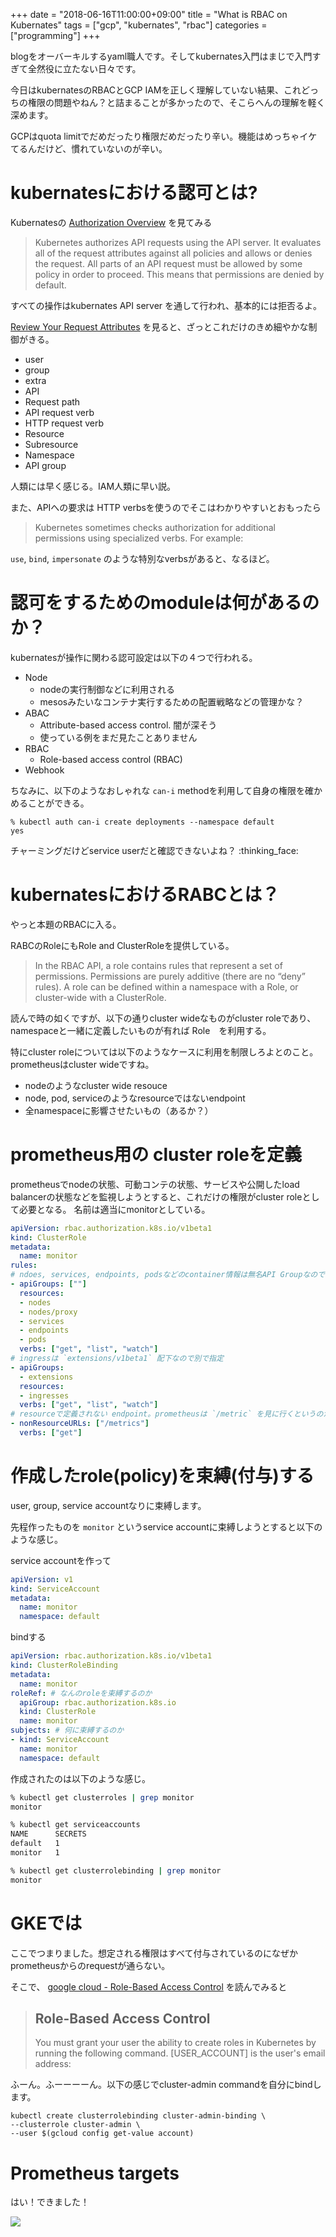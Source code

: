 +++
date = "2018-06-16T11:00:00+09:00"
title = "What is RBAC on Kubernates"
tags = ["gcp", "kubernates", "rbac"]
categories = ["programming"]
+++

blogをオーバーキルするyaml職人です。そしてkubernates入門はまじで入門すぎて全然役に立たない日々です。

今日はkubernatesのRBACとGCP IAMを正しく理解していない結果、これどっちの権限の問題やねん？と詰まることが多かったので、そこらへんの理解を軽く深めます。

GCPはquota limitでだめだったり権限だめだったり辛い。機能はめっちゃイケてるんだけど、慣れていないのが辛い。

# kubernatesにおける認可とは?

Kubernatesの [Authorization Overview](https://kubernetes.io/docs/reference/access-authn-authz/authorization/) を見てみる

> Kubernetes authorizes API requests using the API server. It evaluates all of the request attributes against all policies and allows or denies the request. All parts of an API request must be allowed by some policy in order to proceed. 
> This means that permissions are denied by default.

すべての操作はkubernates API server を通して行われ、基本的には拒否るよ。

[Review Your Request Attributes](https://kubernetes.io/docs/reference/access-authn-authz/authorization/) を見ると、ざっとこれだけのきめ細やかな制御がきる。

- user
- group
- extra
- API
- Request path
- API request verb
- HTTP request verb
- Resource
- Subresource
- Namespace
- API group

人類には早く感じる。IAM人類に早い説。

また、APIへの要求は HTTP verbsを使うのでそこはわかりやすいとおもったら

> Kubernetes sometimes checks authorization for additional permissions using specialized verbs. For example:

`use`, `bind`, `impersonate` のような特別なverbsがあると、なるほど。

# 認可をするためのmoduleは何があるのか？

kubernatesが操作に関わる認可設定は以下の４つで行われる。

- Node
  - nodeの実行制御などに利用される
  - mesosみたいなコンテナ実行するための配置戦略などの管理かな？
- ABAC
  - Attribute-based access control. 闇が深そう
  - 使っている例をまだ見たことありません
- RBAC
  - Role-based access control (RBAC)
- Webhook

ちなみに、以下のようなおしゃれな `can-i` methodを利用して自身の権限を確かめることができる。

```
% kubectl auth can-i create deployments --namespace default
yes
```

チャーミングだけどservice userだと確認できないよね？ :thinking_face:

# kubernatesにおけるRABCとは？

やっと本題のRBACに入る。

RABCのRoleにもRole and ClusterRoleを提供している。

> In the RBAC API, a role contains rules that represent a set of permissions. Permissions are purely additive (there are no “deny” rules). A role can be defined within a namespace with a Role, or cluster-wide with a ClusterRole.

読んで時の如くですが、以下の通りcluster wideなものがcluster roleであり、namespaceと一緒に定義したいものが有れば Role　を利用する。

特にcluster roleについては以下のようなケースに利用を制限しろよとのこと。prometheusはcluster wideですね。

- nodeのようなcluster wide resouce
- node, pod, serviceのようなresourceではないendpoint
- 全namespaceに影響させたいもの（あるか？）

# prometheus用の cluster roleを定義

prometheusでnodeの状態、可動コンテの状態、サービスや公開したload balancerの状態などを監視しようとすると、これだけの権限がcluster roleとして必要となる。
名前は適当にmonitorとしている。

```yaml
apiVersion: rbac.authorization.k8s.io/v1beta1
kind: ClusterRole
metadata:
  name: monitor
rules:
# ndoes, services, endpoints, podsなどのcontainer情報は無名API Groupなので apiGroupsは無指定
- apiGroups: [""]
  resources:
  - nodes
  - nodes/proxy
  - services
  - endpoints
  - pods
  verbs: ["get", "list", "watch"]
# ingressは `extensions/v1beta1` 配下なので別で指定
- apiGroups:
  - extensions
  resources:
  - ingresses
  verbs: ["get", "list", "watch"]
# resourceで定義されない endpoint。prometheusは `/metric` を見に行くというのが通例なので、そのendpointへのアクセスを許可する
- nonResourceURLs: ["/metrics"]
  verbs: ["get"]
```

# 作成したrole(policy)を束縛(付与)する

user, group, service accountなりに束縛します。

先程作ったものを `monitor` というservice accountに束縛しようとすると以下のような感じ。

service accountを作って

```yaml
apiVersion: v1
kind: ServiceAccount
metadata:
  name: monitor
  namespace: default
```

bindする

```yaml
apiVersion: rbac.authorization.k8s.io/v1beta1
kind: ClusterRoleBinding
metadata:
  name: monitor
roleRef: # なんのroleを束縛するのか
  apiGroup: rbac.authorization.k8s.io
  kind: ClusterRole
  name: monitor
subjects: # 何に束縛するのか
- kind: ServiceAccount
  name: monitor
  namespace: default
```

作成されたのは以下のような感じ。

```sh
% kubectl get clusterroles | grep monitor
monitor

% kubectl get serviceaccounts
NAME      SECRETS
default   1
monitor   1

% kubectl get clusterrolebinding | grep monitor
monitor
```

# GKEでは

ここでつまりました。想定される権限はすべて付与されているのになぜかprometheusからのrequestが通らない。

そこで、 [google cloud - Role-Based Access Control](https://cloud.google.com/kubernetes-engine/docs/how-to/role-based-access-control) を読んでみると


> ## Role-Based Access Control
> You must grant your user the ability to create roles in Kubernetes by running the following command. [USER_ACCOUNT] is the user's email address:

ふーん。ふーーーーん。以下の感じでcluster-admin commandを自分にbindします。

```
kubectl create clusterrolebinding cluster-admin-binding \
--clusterrole cluster-admin \
--user $(gcloud config get-value account)
```

# Prometheus targets

はい！できました！

![](/images/blog/2018/06/prometheus-targets.png)
